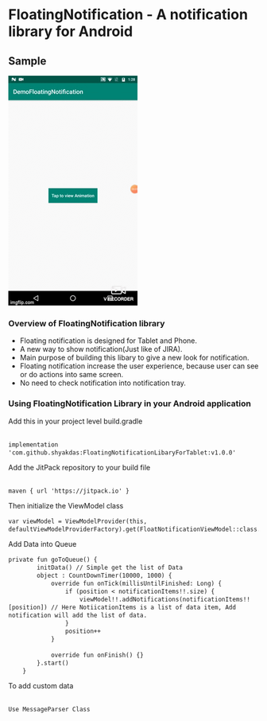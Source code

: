 # FloatingNotification - A notification library for Android

## Sample
![notification](demo/newgif.gif)

### Overview of FloatingNotification library
* Floating notification is designed for Tablet and Phone.
* A new way to show notification(Just like of JIRA).
* Main purpose of building this libary to give a new look for notification.
* Floating notification increase the user experience, because user can see or do actions into same screen.
* No need to check notification into notification tray.

### Using FloatingNotification Library in your Android application

Add this in your project level build.gradle
```

implementation 'com.github.shyakdas:FloatingNotificationLibaryForTablet:v1.0.0'

```

Add the JitPack repository to your build file
```

maven { url 'https://jitpack.io' }

```
Then initialize the ViewModel class

```
var viewModel = ViewModelProvider(this, defaultViewModelProviderFactory).get(FloatNotificationViewModel::class.java)
```

Add Data into Queue

```
private fun goToQueue() {
        initData() // Simple get the list of Data
        object : CountDownTimer(10000, 1000) {
            override fun onTick(millisUntilFinished: Long) {
                if (position < notificationItems!!.size) {
                    viewModel!!.addNotifications(notificationItems!![position]) // Here NotiicationItems is a list of data item, Add notification will add the list of data.
                }
                position++
            }

            override fun onFinish() {}
        }.start()
    }
```

To add custom data

```

Use MessageParser Class

```
